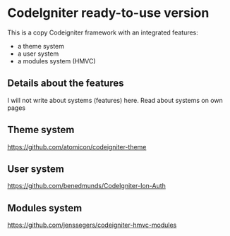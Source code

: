 # CodeIgniter ready-to-use version

This is a copy Codeigniter framework with an integrated features:
- a theme system
- a user system
- a modules system (HMVC)


## Details about the features

I will not write about systems (features) here. Read about systems on own pages

## Theme system

https://github.com/atomicon/codeigniter-theme

## User system

https://github.com/benedmunds/CodeIgniter-Ion-Auth

## Modules system

https://github.com/jenssegers/codeigniter-hmvc-modules